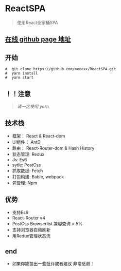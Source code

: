 ﻿# ReactSPA
> 使用React全家桶SPA
## [在线 github page 地址](https://meooxx.github.io/)
## 开始
```
#  git clone https://github.com/meooxx/ReactSPA.git
#  yarn install
#  yarn start 

```
## ！！注意
> *请一定使用 yarn*

## 技术栈
* 框架： React & React-dom
* UI组件： AntD
* 路由： React-Router-dom & Hash History
* 状态管理: Redux
* Js: Es6
* sytle: PostCss
* 抓取数据: Fetch
* 打包构建: Bable, webpack
* 包管理: Npm

## 优势
* 支持Es6
* React-Router v4
* PostCss Browserlist 兼容查询 > 5%
* 支持浏览器自动刷新
* 用Redux管理状态流

## end

* 如果你能提出一些批评或者建议 非常感谢！
